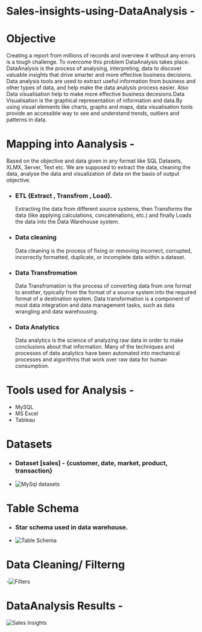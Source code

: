 # Sales-insights-using-DataAnalysis -

# Objective
Creating a report from millions of records and overview it without any errors is a tough challenge.
To overcome this problem DataAnalysis takes place. DataAnalysis is the process of  analysing, interpreting, 
data to discover valuable insights that drive smarter and more effective business decisions.
Data analysis tools are used to extract useful information from business and other types of 
data, and help make the data analysis process easier. Also Data visualisation help to make more effective 
business decesions.Data Visualisation is the graphical representation of information and data.By using visual 
elements like charts, graphs and maps, data visualisation tools provide an accessible way to see and understand 
trends, outliers and patterns in data.


 # Mapping into Aanalysis -
 
 Based on the objective and data given in any format like SQL Datasets, XLMX, Server, Text etc. We are supposed to extract the data, 
 cleaning the data, analyse the data and visualization of data on the basis of output objective.
 
 - ### ETL (Extract , Transfrom , Load).
   Extracting the data from different source systems, then Transforms the data (like applying calculations, concatenations, etc.) 
   and finally Loads the data into the Data Warehouse system.
 - ### Data cleaning 
   Data cleaning is the process of fixing or removing incorrect, corrupted, incorrectly formatted, duplicate, or incomplete data 
   within a dataset.
 - ### Data Transfromation
   Data Transfromation is the process of converting data from one format to another, typically from the format of a source system 
   into the required format of a destination system. Data transformation is a component of most data integration and data management
   tasks, such as data wrangling and data warehousing.
 - ### Data Analytics
   Data analytics is the science of analyzing raw data in order to make conclusions about that information. Many of the techniques and 
   processes of data analytics have been automated into mechanical processes and algorithms that work over raw data for human consumption.
 
 # Tools used for Analysis -
 
 - MySQL
 - MS Excel
 - Tableau
 
 # Datasets 
 - ### Dataset [sales] - {customer, date, market, product, transaction}
 -  ![MySql datasets](https://user-images.githubusercontent.com/83942809/124139302-1d3e1900-daa5-11eb-989d-7219666a9b3f.PNG)

# Table Schema

- ### Star schema used in data warehouse.
-  ![Table Schema](https://user-images.githubusercontent.com/83942809/124139820-9473ad00-daa5-11eb-9d0a-923949ee0a41.PNG)

# Data Cleaning/ Filterng 

-![Filters](https://user-images.githubusercontent.com/83942809/124140334-03510600-daa6-11eb-92b9-facda90a16fe.PNG)

# DataAnalysis Results -

![Sales Insights](https://user-images.githubusercontent.com/83942809/124140549-33000e00-daa6-11eb-882d-1699333a365a.png)



 
